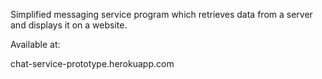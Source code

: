 Simplified messaging service program which retrieves data from a server and displays it on a website. 

Available at: 

chat-service-prototype.herokuapp.com